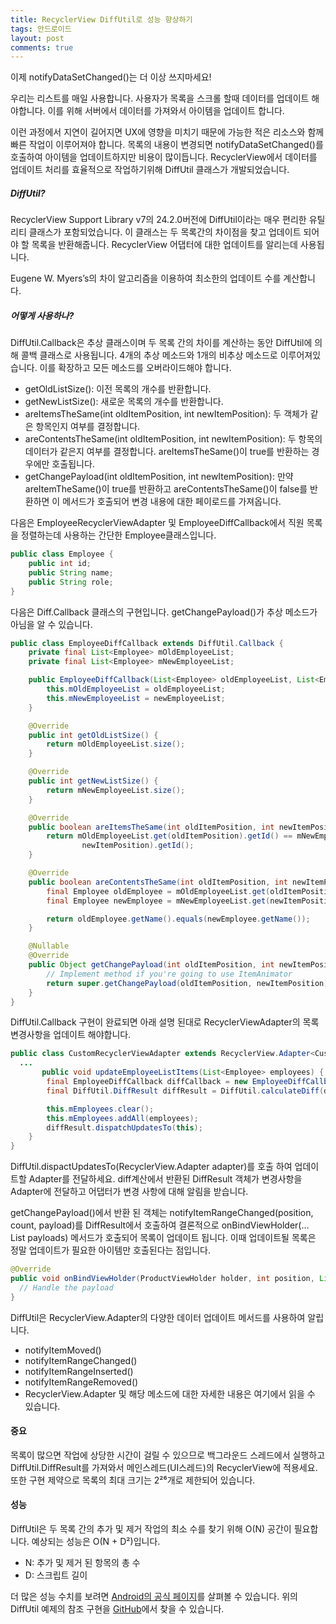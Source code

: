 ```yaml
---
title: RecyclerView DiffUtil로 성능 향상하기
tags: 안드로이드
layout: post
comments: true
---
```


이제 notifyDataSetChanged()는 더 이상 쓰지마세요!  

우리는 리스트를 매일 사용합니다. 사용자가 목록을 스크롤 할때 데이터를 업데이트 해야합니다. 이를 위해 서버에서 데이터를 가져와서 아이템을 업데이트 합니다.  

이런 과정에서 지연이 길어지면 UX에 영향을 미치기 때문에 가능한 적은 리소스와 함께 빠른 작업이 이루어져야 합니다. 목록의 내용이 변경되면 notifyDataSetChanged()를 호출하여 아이템을 업데이트하지만 비용이 많이듭니다. RecyclerView에서 데이터를 업데이트 처리를 효율적으로 작업하기위해 DiffUtil 클래스가 개발되었습니다.  


##### DiffUtil?

RecyclerView Support Library v7의 24.2.0버전에 DiffUtil이라는 매우 편리한 유틸리티 클래스가 포함되었습니다. 이 클래스는 두 목록간의 차이점을 찾고 업데이트 되어야 할 목록을 반환해줍니다. RecyclerView 어댑터에 대한 업데이트를 알리는데 사용됩니다.  

Eugene W. Myers’s의 차이 알고리즘을 이용하여 최소한의 업데이트 수를 계산합니다.


##### 어떻게 사용하나?

DiffUtil.Callback은 추상 클래스이며 두 목록 간의 차이를 계산하는 동안 DiffUtil에 의해 콜백 클래스로 사용됩니다. 4개의 추상 메소드와 1개의 비추상 메소드로 이루어져있습니다. 이를 확장하고 모든 메소드를 오버라이드해야 합니다.

- getOldListSize(): 이전 목록의 개수를 반환합니다.  
- getNewListSize(): 새로운 목록의 개수를 반환합니다.  
- areItemsTheSame(int oldItemPosition, int newItemPosition): 두 객체가 같은 항목인지 여부를 결정합니다.  
- areContentsTheSame(int oldItemPosition, int newItemPosition): 두 항목의 데이터가 같은지 여부를 결정합니다. areItemsTheSame()이 true를 반환하는 경우에만 호출됩니다.  
- getChangePayload(int oldItemPosition, int newItemPosition): 만약 areItemTheSame()이 true를 반환하고 areContentsTheSame()이 false를 반환하면 이 메서드가 호출되어 변경 내용에 대한 페이로드를 가져옵니다.  


다음은 EmployeeRecyclerViewAdapter 및 EmployeeDiffCallback에서 직원 목록을 정렬하는데 사용하는 간단한 Employee클래스입니다.

```java
public class Employee {
    public int id;
    public String name;
    public String role;
}
```

다음은 Diff.Callback 클래스의 구현입니다. getChangePayload()가 추상 메소드가 아님을 알 수 있습니다.

```java
public class EmployeeDiffCallback extends DiffUtil.Callback {
    private final List<Employee> mOldEmployeeList;
    private final List<Employee> mNewEmployeeList;

    public EmployeeDiffCallback(List<Employee> oldEmployeeList, List<Employee> newEmployeeList) {
        this.mOldEmployeeList = oldEmployeeList;
        this.mNewEmployeeList = newEmployeeList;
    }

    @Override
    public int getOldListSize() {
        return mOldEmployeeList.size();
    }

    @Override
    public int getNewListSize() {
        return mNewEmployeeList.size();
    }

    @Override
    public boolean areItemsTheSame(int oldItemPosition, int newItemPosition) {
        return mOldEmployeeList.get(oldItemPosition).getId() == mNewEmployeeList.get(
                newItemPosition).getId();
    }

    @Override
    public boolean areContentsTheSame(int oldItemPosition, int newItemPosition) {
        final Employee oldEmployee = mOldEmployeeList.get(oldItemPosition);
        final Employee newEmployee = mNewEmployeeList.get(newItemPosition);

        return oldEmployee.getName().equals(newEmployee.getName());
    }

    @Nullable
    @Override
    public Object getChangePayload(int oldItemPosition, int newItemPosition) {
        // Implement method if you're going to use ItemAnimator
        return super.getChangePayload(oldItemPosition, newItemPosition);
    }
}
```

DiffUtil.Callback 구현이 완료되면 아래 설명 된대로 RecyclerViewAdapter의 목록 변경사항을 업데이트 해야합니다.

```java
public class CustomRecyclerViewAdapter extends RecyclerView.Adapter<CustomRecyclerViewAdapter.ViewHolder> {
  ...
       public void updateEmployeeListItems(List<Employee> employees) {
        final EmployeeDiffCallback diffCallback = new EmployeeDiffCallback(this.mEmployees, employees);
        final DiffUtil.DiffResult diffResult = DiffUtil.calculateDiff(diffCallback);

        this.mEmployees.clear();
        this.mEmployees.addAll(employees);
        diffResult.dispatchUpdatesTo(this);
    }
}
```
DiffUtil.dispactUpdatesTo(RecyclerView.Adapter adapter)를 호출 하여 업데이트할 Adapter를 전달하세요. diff계산에서 반환된 DiffResult 객체가 변경사항을 Adapter에 전달하고 어댑터가 변경 사항에 대해 알림을 받습니다.  

getChangePayload()에서 반환 된 객체는 notifyItemRangeChanged(position, count, payload)를 DiffResult에서 호출하여 결론적으로 onBindViewHolder(… List<Object> payloads) 메서드가 호출되어 목록이 업데이트 됩니다. 이때 업데이트될 목록은 정말 업데이트가 필요한 아이템만 호출된다는 점입니다.

```java
@Override
public void onBindViewHolder(ProductViewHolder holder, int position, List<Object> payloads) {
  // Handle the payload
}
```

DiffUtil은 RecyclerView.Adapter의 다양한 데이터 업데이트 메서드를 사용하여 알립니다.  

- notifyItemMoved()
- notifyItemRangeChanged()
- notifyItemRangeInserted()
- notifyItemRangeRemoved()
- RecyclerView.Adapter 및 해당 메소드에 대한 자세한 내용은 여기에서 읽을 수 있습니다.


#### 중요

목록이 많으면 작업에 상당한 시간이 걸릴 수 있으므로 백그라운드 스레드에서 실행하고 DiffUtil.DiffResult를 가져와서 메인스레드(UI스레드)의 RecyclerView에 적용세요. 또한 구현 제약으로 목록의 최대 크기는 2²⁶개로 제한되어 있습니다.  


#### 성능

DiffUtil은 두 목록 간의 추가 및 제거 작업의 최소 수를 찾기 위해 O(N) 공간이 필요합니다. 예상되는 성능은 O(N + D²)입니다.  
- N: 추가 및 제거 된 항목의 총 수  
- D: 스크립트 길이  


더 많은 성능 수치를 보려면 [Android의 공식 페이지](https://developer.android.com/reference/android/support/v7/util/DiffUtil.html)를 살펴볼 수 있습니다. 위의 DiffUtil 예제의 참조 구현을 [GitHub](https://github.com/AnkitSinhal/DiffUtilExample)에서 찾을 수 있습니다.

